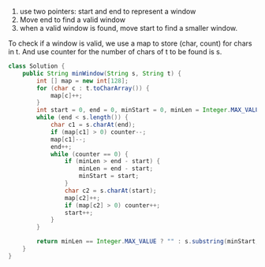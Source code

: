 1. use two pointers: start and end to represent a window
2. Move end to find a valid window
3. when a valid window is found, move start to find a smaller window.

To check if a window is valid, we use a map to store (char, count) for chars in t. And use counter for the number of chars of t to be found is s.

```java
class Solution {
    public String minWindow(String s, String t) {
        int [] map = new int[128];
        for (char c : t.toCharArray()) {
            map[c]++;
        }
        int start = 0, end = 0, minStart = 0, minLen = Integer.MAX_VALUE, counter = t.length();
        while (end < s.length()) {
            char c1 = s.charAt(end);
            if (map[c1] > 0) counter--;
            map[c1]--;
            end++;
            while (counter == 0) {
                if (minLen > end - start) {
                    minLen = end - start;
                    minStart = start;
                }
                char c2 = s.charAt(start);
                map[c2]++;
                if (map[c2] > 0) counter++;
                start++;
            }
        }

        return minLen == Integer.MAX_VALUE ? "" : s.substring(minStart, minStart + minLen);
    }
}
```

